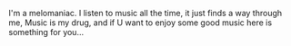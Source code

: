 I'm a melomaniac. I listen to music all the time, it just finds a way through me,
Music is my drug, and if U want to enjoy some good music here is something for you...
